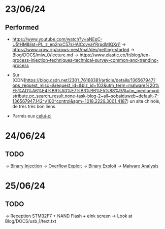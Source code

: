 # 23/06/24
## Performed
- https://www.youtube.com/watch?v=aNEqC-U5tHM&list=PL_z_ep2nxC57sHAlCcvvaYRrpdMIQXri1 
	-> https://www.crow.rip/crows-nest/mal/dev/getting-started
	-> Blog/DOCS/mlw_0/lecture.md
	-> https://www.elastic.co/fr/blog/ten-process-injection-techniques-technical-survey-common-and-trending-process
	
- Sur [CDN]https://blog.csdn.net/2301_76168381/article/details/136567947?ops_request_misc=&request_id=&biz_id=102&utm_term=malware%20%E5%AD%A6%E4%B9%A0%E7%B3%BB%E5%88%97&utm_medium=distribute.pc_search_result.none-task-blog-2~all~sobaiduweb~default-7-136567947.142^v100^control&spm=1018.2226.3001.4187)
un site chinois, de très très bon liens.

- Parmis eux [celui-ci](https://github.com/joe-shenouda/awesome-cyber-skills?tab=readme-ov-file)

# 24/06/24
## TODO
-> [Binary Injection](https://www.youtube.com/watch?v=A6EKDAKBXPs)
-> [Overflow Exploit](https://www.youtube.com/watch?v=6sUd3AA7Q50)
-> [Binary Exploit](https://github.com/RPISEC/MBE/tree/master?tab=readme-ov-file)
-> [Malware Analysis](https://github.com/RPISEC/Malware)

# 25/06/24
## TODO
-> Reception STM32F7 + NAND Flash + eInk screen 
-> Look at Blog/DOCS/usb_1/text.txt